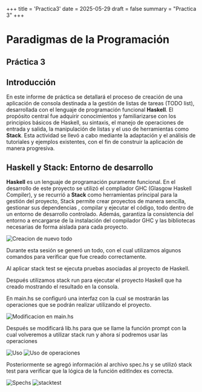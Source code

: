 +++
title = 'Practica3'
date = 2025-05-29
draft = false
summary = "Practica 3"
+++

# Paradigmas de la Programación
## Práctica 3

## Introducción
En este informe de práctica se detallará el proceso de creación de una aplicación de consola destinada a la gestión de listas de tareas (TODO list), desarrollada con el lenguaje de programación funcional **Haskell**. El propósito central fue adquirir conocimientos y familiarizarse con los principios básicos de Haskell, su sintaxis, el manejo de operaciones de entrada y salida, la manipulación de listas y el uso de herramientas como **Stack**. Esta actividad se llevó a cabo mediante la adaptación y el análisis de tutoriales y ejemplos existentes, con el fin de construir la aplicación de manera progresiva.

## Haskell y Stack: Entorno de desarrollo
**Haskell** es un lenguaje de programación puramente funcional. En el desarrollo de este proyecto se utilizó el compliador GHC (Glasgow Haskell Compiler), y se recurrió a **Stack** como herramientas principal para la gestión del proyecto, Stack permite crear proyectos de manera sencilla, gestionar sus dependencias , compilar y ejecutar el código, todo dentro de un entorno de desarrollo controlado. Además, garantiza la consistencia del entorno a encargarse de la instalación del compilador GHC y las bibliotecas necesarias de forma aislada para cada proyecto.

![Creacion de nuevo todo](imagenes/instalacion.PNG)

Durante esta sesión se generó un todo, con el cual utilizamos algunos comandos para verificar que fue creado correctamente.

Al aplicar stack test se ejecuta pruebas asociadas al proyecto de Haskell.

Después utilizamos stack run para ejecutar el proyecto Haskell que ha creado mostrando el resultado en la consola.

En main.hs se configuró una interfaz con la cual se mostrarán las operaciones que se podrán realizar utilizando el proyecto.

![Modificacion en main.hs](imagenes/main.PNG)

Después se modificará lib.hs para que se llame la función prompt con la cual volveremos a utilizar stack run y ahora sí podremos usar las operaciones

![Uso](imagenes/uso.PNG)
![Uso de operaciones](imagenes/stack_run.PNG)

Posteriormente se agregó información al archivo spec.hs y se utilizó stack test para verificar que la lógica de la función editIndex es correcta.

![Spechs](imagenes/spechs.PNG)
![stacktest](imagenes/stack_test.PNG)
